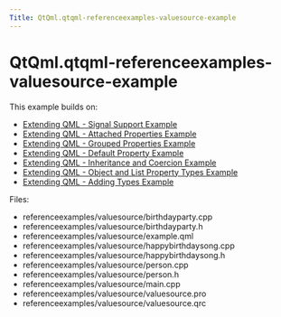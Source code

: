 ```yaml
---
Title: QtQml.qtqml-referenceexamples-valuesource-example
---
```


# QtQml.qtqml-referenceexamples-valuesource-example

<span class="subtitle"></span>
<!-- $$$referenceexamples/valuesource-description -->
<p>This example builds on:</p>
<ul>
<li><a href="QtQml.qtqml-referenceexamples-signal-example.md">Extending QML - Signal Support Example</a></li>
<li><a href="QtQml.qtqml-referenceexamples-signal-attached.md">Extending QML - Attached Properties Example</a></li>
<li><a href="QtQml.qtqml-referenceexamples-grouped-example.md">Extending QML - Grouped Properties Example</a></li>
<li><a href="QtQml.qtqml-referenceexamples-default-example.md">Extending QML - Default Property Example</a></li>
<li><a href="QtQml.qtqml-referenceexamples-coercion-example.md">Extending QML - Inheritance and Coercion Example</a></li>
<li><a href="QtQml.qtqml-referenceexamples-properties-example.md">Extending QML - Object and List Property Types Example</a></li>
<li><a href="QtQml.qtqml-referenceexamples-adding-example.md">Extending QML - Adding Types Example</a></li>
</ul>
<p>Files:</p>
<ul>
<li>referenceexamples/valuesource/birthdayparty.cpp</li>
<li>referenceexamples/valuesource/birthdayparty.h</li>
<li>referenceexamples/valuesource/example.qml</li>
<li>referenceexamples/valuesource/happybirthdaysong.cpp</li>
<li>referenceexamples/valuesource/happybirthdaysong.h</li>
<li>referenceexamples/valuesource/person.cpp</li>
<li>referenceexamples/valuesource/person.h</li>
<li>referenceexamples/valuesource/main.cpp</li>
<li>referenceexamples/valuesource/valuesource.pro</li>
<li>referenceexamples/valuesource/valuesource.qrc</li>
</ul>
<!-- @@@referenceexamples/valuesource -->
